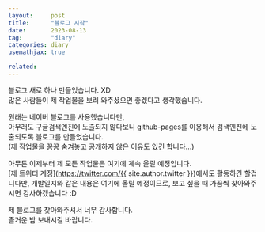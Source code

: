 ```yaml
---
layout:     post
title:      "블로그 시작"
date:       2023-08-13
tag:        "diary"
categories: diary
usemathjax: true

related:    
---
```


블로그 새로 하나 만들었습니다. XD  
많은 사람들이 제 작업물을 보러 와주셨으면 좋겠다고 생각했습니다.  

원래는 네이버 블로그를 사용했습니다만,  
아무래도 구글검색엔진에 노출되지 않다보니 github-pages를 이용해서 검색엔진에 노출되도록 블로그를 만들었습니다.  
(제 작업물을 꽁꽁 숨겨놓고 공개하지 않은 이유도 있긴 합니다...)  

아무튼 이제부터 제 모든 작업물은 여기에 계속 올릴 예정입니다.  
[제 트위터 계정](https://twitter.com/{{ site.author.twitter }})에서도 활동하긴 할겁니다만, 개발일지와 같은 내용은 여기에 올릴 예정이므로, 보고 싶을 때 가끔씩 찾아와주시면 감사하겠습니다 :D 

제 블로그를 찾아와주셔서 너무 감사합니다.  
즐거운 밤 보내시길 바랍니다.

<!-- 메모 -->
<!-- {% highlight ruby %}
def print_hi(name)
  puts "Hi, #{name}"
end
print_hi('Tom')
#=> prints 'Hi, Tom' to STDOUT.
{% endhighlight %} -->